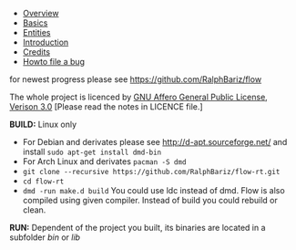 * [Overview](doc/overview.md)
* [Basics](doc/basics.md)
* [Entities](doc/entities.md)
* [Introduction](doc/introduction.md)
* [Credits](doc/credits.md)
* [Howto file a bug](doc/howto_bug.md)

for newest progress please see https://github.com/RalphBariz/flow

The whole project is licenced by [GNU Affero General Public License, Verison 3.0](https://github.com/RalphBariz/FLOW/blob/master/LICENSE) [Please read the notes in LICENCE file.]

**BUILD:**
Linux only
* For Debian and derivates please see http://d-apt.sourceforge.net/ and install `sudo apt-get install dmd-bin`
* For Arch Linux and derivates `pacman -S dmd`
* `git clone --recursive https://github.com/RalphBariz/flow-rt.git`
* `cd flow-rt`
* `dmd -run make.d build` You could use ldc instead of dmd. Flow is also compiled using given compiler. Instead of build you could rebuild or clean.

**RUN:**
Dependent of the project you built, its binaries are located in a subfolder *bin* or *lib*

